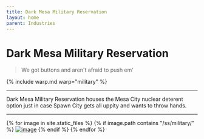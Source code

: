 ```yaml
---
title: Dark Mesa Military Reservation
layout: home
parent: Industries
---
```


# Dark Mesa Military Reservation
> We got buttons and aren't afraid to push em'

{% include warp.md warp="military" %}

---

Dark Mesa Military Reservation houses the Mesa City nuclear deterent option just in case Spawn City gets all uppity and wants to throw hands.

---

{% for image in site.static_files %}
{% if image.path contains "/ss/military/" %}
<a href="{{ image.path }}"><img src="{{ image.path }}" alt="image" /></a>
{% endif %}
{% endfor %}